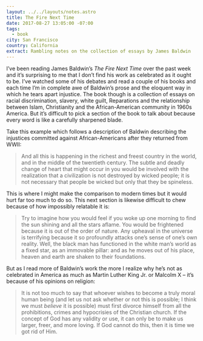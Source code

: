 ```yaml
---
layout: ../../layouts/notes.astro
title: The Fire Next Time
date: 2017-08-27 13:05:00 -07:00
tags:
  - book
city: San Francisco
country: California
extract: Rambling notes on the collection of essays by James Baldwin
---
```


I’ve been reading James Baldwin’s _The Fire Next Time_ over the past week and it’s surprising to me that I don’t find his work as celebrated as it ought to be. I’ve watched some of his debates and read a couple of his books and each time I’m in complete awe of Baldwin’s prose and the eloquent way in which he tears apart injustice. The book though is a collection of essays on racial discrimination, slavery, white guilt, Reparations and the relationship between Islam, Christianity and the African-American community in 1960s America. But it’s difficult to pick a section of the book to talk about because every word is like a carefully sharpened blade.

Take this example which follows a description of Baldwin describing the injustices committed against African-Americans after they returned from WWII:

> And all this is happening in the richest and freest country in the world, and in the middle of the twentieth century. The subtle and deadly change of heart that might occur in you would be involved with the realization that a civilization is not destroyed by wicked people; it is not necessary that people be wicked but only that they be spineless.

This is where I might make the comparison to modern times but it would hurt far too much to do so. This next section is likewise difficult to chew because of how impossibly relatable it is:

> Try to imagine how you would feel if you woke up one morning to find the sun shining and all the stars aflame. You would be frightened because it is out of the order of nature. Any upheaval in the universe is terrifying because it so profoundly attacks one’s sense of one’s own reality. Well, the black man has functioned in the white man’s world as a fixed star, as an immovable pillar: and as he moves out of his place, heaven and earth are shaken to their foundations.

But as I read more of Baldwin’s work the more I realize why he’s not as celebrated in America as much as Martin Luther King Jr. or Malcolm X – it’s because of his opinions on religion:

> It is not too much to say that whoever wishes to become a truly moral human being (and let us not ask whether or not this is possible; I think we must _believe_ it is possible) must first divorce himself from all the prohibitions, crimes and hypocrisies of the Christian church. If the concept of God has any validity or use, it can only be to make us larger, freer, and more loving. If God cannot do this, then it is time we got rid of Him.
